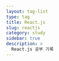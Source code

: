 ```yaml
---
layout: tag-list
type: tag
title: React.js
slug: reactjs
category: study
sidebar: true
description: >
  React.js 공부 기록
---
```

